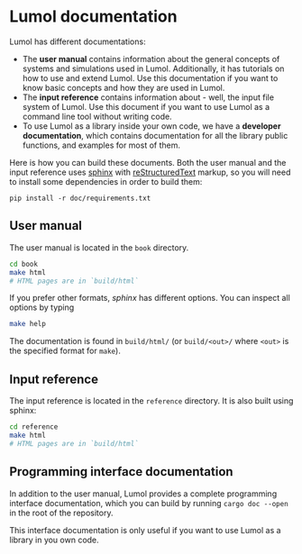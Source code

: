 # Lumol documentation

Lumol has different documentations:

- The **user manual** contains information about the general concepts of systems
  and simulations used in Lumol. Additionally, it has tutorials on how to use
  and extend Lumol. Use this documentation if you want to know basic concepts
  and how they are used in Lumol.
- The **input reference** contains information about - well, the input file
  system of Lumol.  Use this document if you want to use Lumol as a command line
  tool without writing code.
- To use Lumol as a library inside your own code, we have a **developer
  documentation**, which contains documentation for all the library public
  functions, and examples for most of them.

Here is how you can build these documents. Both the user manual and the input
reference uses [sphinx] with [reStructuredText] markup, so you will need to
install some dependencies in order to build them:

```
pip install -r doc/requirements.txt
```

[sphinx]: http://www.sphinx-doc.org/en/stable/index.html
[reStructuredText]: www.sphinx-doc.org/en/stable/rest.html

## User manual

The user manual is located in the `book` directory.

```bash
cd book
make html
# HTML pages are in `build/html`
```

If you prefer other formats, *sphinx* has different options. You can inspect
all options by typing

```bash
make help
```

The documentation is found in `build/html/` (or `build/<out>/` where `<out>` is
the specified format for `make`).

## Input reference

The input reference is located in the `reference` directory.  It is also built
using sphinx:

```bash
cd reference
make html
# HTML pages are in `build/html`
```

## Programming interface documentation

In addition to the user manual, Lumol provides a complete programming interface
documentation, which you can build by running `cargo doc --open` in the root of
the repository.

This interface documentation is only useful if you want to use Lumol as a
library in you own code.

